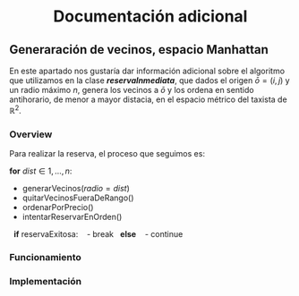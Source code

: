 # <p style="text-align:center">Documentación adicional</p>

## Generaración de vecinos, espacio Manhattan

En este apartado nos gustaría dar información adicional sobre el algoritmo que utilizamos en la clase ***reservaInmediata***, que dados el origen $\bar{o} = ( i, j )$ 
y un radio máximo $n$, genera los vecinos a $\bar{o}$ y los ordena en sentido antihorario, de menor a mayor distacia, en el espacio métrico del taxista de $\mathbb{R}^2$.

### Overview

Para realizar la reserva, el proceso que seguimos es:


**for** $dist \in {1, \dots, n}:$

- generarVecinos($radio = dist$)
- quitarVecinosFueraDeRango()
- ordenarPorPrecio()
- intentarReservarEnOrden()

&nbsp;&nbsp;**if** reservaExitosa:
&nbsp;&nbsp; - break
&nbsp;&nbsp;**else**
&nbsp;&nbsp; - continue  



### Funcionamiento

### Implementación
